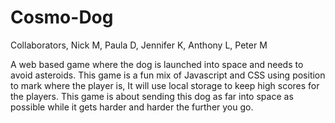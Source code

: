 # Cosmo-Dog
Collaborators, Nick M, Paula D, Jennifer K, Anthony L, Peter M

A web based game where the dog is launched into space and needs to avoid asteroids. This game is a fun mix of Javascript and CSS using position to mark where the player is, It will use local storage to keep high scores for the players. This game is about sending this dog as far into space as possible while it gets harder and harder the further you go.

